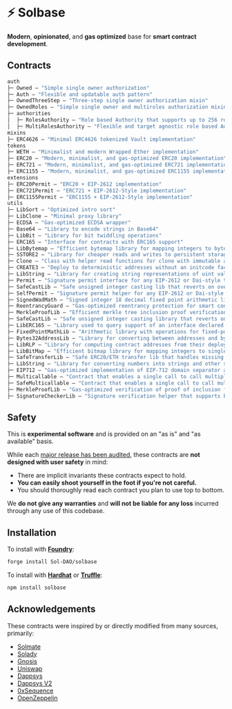 # ⚡ Solbase

**Modern**, **opinionated**, and **gas optimized** base for **smart contract development**.

## Contracts

```ml
auth
├─ Owned — "Simple single owner authorization"
├─ Auth — "Flexible and updatable auth pattern"
├─ OwnedThreeStep — "Three-step single owner authorization mixin"
├─ OwnedRoles — "Simple single owner and multiroles authorization mixin"
├─ authorities
│  ├─ RolesAuthority — "Role based Authority that supports up to 256 roles"
│  ├─ MultiRolesAuthority — "Flexible and target agnostic role based Authority"
mixins
├─ ERC4626 — "Minimal ERC4626 tokenized Vault implementation"
tokens
├─ WETH — "Minimalist and modern Wrapped Ether implementation"
├─ ERC20 — "Modern, minimalist, and gas-optimized ERC20 implementation"
├─ ERC721 — "Modern, minimalist, and gas-optimized ERC721 implementation"
├─ ERC1155 — "Modern, minimalist, and gas-optimized ERC1155 implementation"
extensions
├─ ERC20Permit — "ERC20 + EIP-2612 implementation"
├─ ERC721Permit — "ERC721 + EIP-2612-Style implementation"
├─ ERC1155Permit — "ERC1155 + EIP-2612-Style implementation"
utils
├─ LibSort — "Optimized intro sort"
├─ LibClone — "Minimal proxy library"
├─ ECDSA — "Gas-optimized ECDSA wrapper"
├─ Base64 — "Library to encode strings in Base64"
├─ LibBit — "Library for bit twiddling operations"
├─ ERC165 — "Interface for contracts with ERC165 support"
├─ LibBytemap — "Efficient bytemap library for mapping integers to bytes"
├─ SSTORE2 — "Library for cheaper reads and writes to persistent storage"
├─ Clone — "Class with helper read functions for clone with immutable args"
├─ CREATE3 — "Deploy to deterministic addresses without an initcode factor"
├─ LibString — "Library for creating string representations of uint values"
├─ Permit — "Signature permit interface for any EIP-2612 or Dai-style token"
├─ SafeCastLib — "Safe unsigned integer casting lib that reverts on overflow"
├─ SelfPermit — "Signature permit helper for any EIP-2612 or Dai-style token"
├─ SignedWadMath — "Signed integer 18 decimal fixed point arithmetic library"
├─ ReentrancyGuard — "Gas-optimized reentrancy protection for smart contracts"
├─ MerkleProofLib — "Efficient merkle tree inclusion proof verification library"
├─ SafeCastLib — "Safe unsigned integer casting library that reverts on overflow"
├─ LibERC165 — "Library used to query support of an interface declared via ERC165"
├─ FixedPointMathLib — "Arithmetic library with operations for fixed-point numbers"
├─ Bytes32AddressLib — "Library for converting between addresses and bytes32 values"
├─ LibRLP — "Library for computing contract addresses from their deployer and nonce"
├─ LibBitMap — "Efficient bitmap library for mapping integers to single bit booleans"
├─ SafeTransferLib — "Safe ERC20/ETH transfer lib that handles missing return values"
├─ LibString — "Library for converting numbers into strings and other string operations"
├─ EIP712 — "Gas-optimized implementation of EIP-712 domain separator and digest encoding"
├─ Multicallable — "Contract that enables a single call to call multiple methods on itself"
├─ SafeMulticallable — "Contract that enables a single call to call multiple methods on itself"
├─ MerkleProofLib — "Gas-optimized verification of proof of inclusion for a leaf in a Merkle tree"
├─ SignatureCheckerLib — "Signature verification helper that supports both ECDSA signatures from EOAs"
```

## Safety

This is **experimental software** and is provided on an "as is" and "as available" basis.

While each [major release has been audited](audits), these contracts are **not designed with user safety** in mind:

- There are implicit invariants these contracts expect to hold.
- **You can easily shoot yourself in the foot if you're not careful.**
- You should thoroughly read each contract you plan to use top to bottom.

We **do not give any warranties** and **will not be liable for any loss** incurred through any use of this codebase.

## Installation

To install with [**Foundry**](https://github.com/gakonst/foundry):

```sh
forge install Sol-DAO/solbase
```

To install with [**Hardhat**](https://github.com/nomiclabs/hardhat) or [**Truffle**](https://github.com/trufflesuite/truffle):

```sh
npm install solbase
```

## Acknowledgements

These contracts were inspired by or directly modified from many sources, primarily:

- [Solmate](https://github.com/transmissions11/solmate)
- [Solady](https://github.com/Vectorized/solady)
- [Gnosis](https://github.com/gnosis/gp-v2-contracts)
- [Uniswap](https://github.com/Uniswap/uniswap-lib)
- [Dappsys](https://github.com/dapphub/dappsys)
- [Dappsys V2](https://github.com/dapp-org/dappsys-v2)
- [0xSequence](https://github.com/0xSequence)
- [OpenZeppelin](https://github.com/OpenZeppelin/openzeppelin-contracts)
